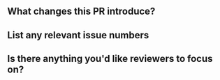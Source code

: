 <!--

Please first discuss the change you wish to make via issue before making a change. It might avoid a waste of your time.

Before submitting your contribution, please take a moment to review this document:
https://github.com/Thream/styled-jsx-plugin-sass/blob/master/.github/CONTRIBUTING.md

-->

## What changes this PR introduce?

## List any relevant issue numbers

## Is there anything you'd like reviewers to focus on?
